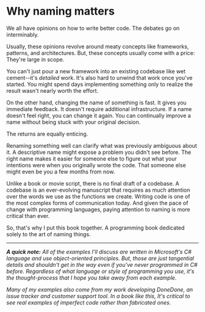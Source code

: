 # Why naming matters

We all have opinions on how to write better code. The debates go on interminably. 

Usually, these opinions revolve around meaty concepts like frameworks, patterns, and architectures. But, these concepts usually come with a price: They're large in scope. 

You can't just pour a new framework into an existing codebase like wet cement--it's _detailed_ work. It's also hard to unwind that work once you've started. You might spend days implementing something only to realize the result wasn't nearly worth the effort.

On the other hand, changing the name of something is fast. It gives you immediate feedback. It doesn't require additional infrastructure. If a name doesn't feel right, you can change it again. You can continually improve a name without being stuck with your original decision. 

The returns are equally enticing.

Renaming something well can clarify what was previously ambiguous about it. A descriptive name might expose a problem you didn't see before. The right name makes it easier for someone else to figure out what your intentions were when you originally wrote the code. That someone else might even be you a few months from now. 

Unlike a book or movie script, there is no final draft of a codebase. A codebase is an ever-evolving manuscript that requires as much attention over the words we use as the functions we create. Writing code is one of the most complex forms of communication today. And given the pace of change with programming languages, paying attention to naming is more critical than ever.

So, that's why I put this book together. A programming book dedicated solely to the art of naming things.

---

***A quick note:** All of the examples I'll discuss are written in Microsoft's C# language and use object-oriented principles. But, those are just tangential details and shouldn't get in the way even if you've never programmed in C# before. Regardless of what language or style of programming you use, it's the thought-process that I hope you take away from each example.*

*Many of my examples also come from my work developing DoneDone, an issue tracker and customer support tool. In a book like this, It's critical to see real examples of imperfect code rather than fabricated ones.*
